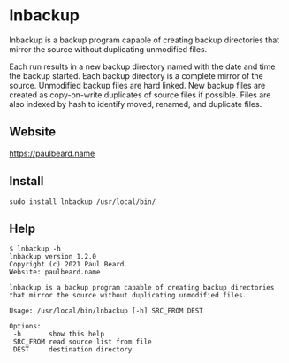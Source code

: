 # lnbackup

lnbackup is a backup program capable of creating backup directories that mirror the source without duplicating unmodified files.

Each run results in a new backup directory named with the date and time the backup started.
Each backup directory is a complete mirror of the source.
Unmodified backup files are hard linked.
New backup files are created as copy-on-write duplicates of source files if possible.
Files are also indexed by hash to identify moved, renamed, and duplicate files.

## Website

https://paulbeard.name

## Install

    sudo install lnbackup /usr/local/bin/

## Help

    $ lnbackup -h
    lnbackup version 1.2.0
    Copyright (c) 2021 Paul Beard.
    Website: paulbeard.name

    lnbackup is a backup program capable of creating backup directories that mirror the source without duplicating unmodified files.

    Usage: /usr/local/bin/lnbackup [-h] SRC_FROM DEST

    Options:
     -h       show this help
     SRC_FROM read source list from file
     DEST     destination directory
